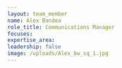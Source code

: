 ```yaml
---
layout: team_member
name: Alex Bandea
role_title: Communications Manager
focuses:
expertise_area:
leadership: false
image: /uploads/Alex_bw_sq_1.jpg
---
```


